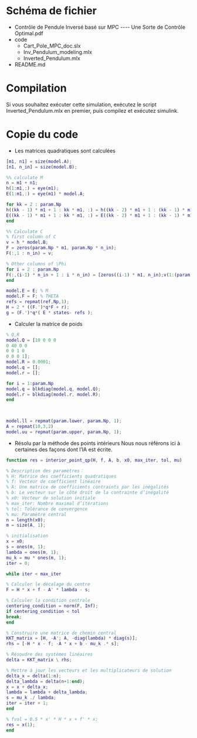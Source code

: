 # Schéma de fichier
- Contrôle de Pendule Inversé basé sur MPC ---- Une Sorte de Contrôle Optimal.pdf
- code
	- Cart_Pole_MPC_doc.slx
	- Inv_Pendulum_modeling.mlx
	- Inverted_Pendulum.mlx
- README.md

# Compilation
Si vous souhaitez exécuter cette simulation, exécutez le script Inverted_Pendulum.mlx en premier, puis compilez et exécutez simulink.

# Copie du code
- Les matrices quadratiques sont calculées
```MATLAB
[m1, n1] = size(model.A);
[n1, n_in] = size(model.B);

%% calculate M
n = m1 + n1;
h(1:m1,:) = eye(m1);
E(1:m1,:) = eye(m1) * model.A;

for kk = 2 : param.Np
h((kk - 1) * m1 + 1 : kk * m1, :) = h((kk - 2) * m1 + 1 : (kk - 1) * m1,:) * model.A;
E((kk - 1) * m1 + 1 : kk * m1, :) = E((kk - 2) * m1 + 1 : (kk - 1) * m1, :) * model.A;
end

%% Calculate C
% first column of C
v = h * model.B;
F = zeros(param.Np * m1, param.Np * n_in);
F(:,1 : n_in) = v;

% Other columns of \Phi
for i = 2 : param.Np
F(:,(i-1) * n_in + 1 : i * n_in) = [zeros((i-1) * m1, n_in);v(1:(param.Np - i + 1) * m1, 1 : n_in)];
end

model.E = E; % M
model.F = F; % THETA
refs = repmat(ref,Np,1);
H = 2 * ((F.')*q*F + r);
g = (F.')*q*( E * states- refs );
```
- Calculer la matrice de poids

```MATLAB
% Q,R
model.Q = [10 0 0 0
0 40 0 0
0 0 1 0
0 0 0 1];
model.R = 0.0001;
model.q = [];
model.r = [];

for i = 1:param.Np
model.q = blkdiag(model.q, model.Q);
model.r = blkdiag(model.r, model.R);
end

  

model.ll = repmat(param.lower, param.Np, 1);
A = repmat(10,3,2)
model.uu = repmat(param.upper, param.Np, 1);
```
- Résolu par la méthode des points intérieurs
	Nous nous référons ici à certaines des façons dont l’IA est écrite.
```MATLAB
function res = interior_point_qp(H, f, A, b, x0, max_iter, tol, mu)

% Description des paramètres：
% H: Matrice des coefficients quadratiques
% f: Vecteur de coefficient linéaire
% A: Une matrice de coefficients contraints par les inégalités
% b: Le vecteur sur le côté droit de la contrainte d’inégalité
% x0: Vecteur de solution initiale
% max_iter: Nombre maximal d’itérations
% tol: Tolérance de convergence
% mu: Paramètre central
n = length(x0);
m = size(A, 1);

% initialisation
x = x0;
s = ones(m, 1);
lambda = ones(m, 1);
mu_k = mu * ones(m, 1);
iter = 0;

while iter < max_iter

% Calculer le décalage du centre
F = H * x + f - A' * lambda - s;

% Calculer la condition centrale
centering_condition = norm(F, Inf);
if centering_condition < tol
break;
end

% Construire une matrice de chemin central
KKT_matrix = [H, -A'; A, -diag(lambda) * diag(s)];
rhs = [-H * x - f; -A * x + b - mu_k .* s];

% Résoudre des systèmes linéaires
delta = KKT_matrix \ rhs;

% Mettre à jour les vecteurs et les multiplicateurs de solution
delta_x = delta(1:n);
delta_lambda = delta(n+1:end);
x = x + delta_x;
lambda = lambda + delta_lambda;
s = mu_k ./ lambda;
iter = iter + 1;
end

% fval = 0.5 * x' * H * x + f' * x;
res = x(1);
end
```